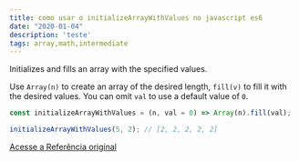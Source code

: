 ```yaml
---
title: como usar o initializeArrayWithValues no javascript es6
date: "2020-01-04"
description: 'teste'
tags: array,math,intermediate
---
```


Initializes and fills an array with the specified values.

Use `Array(n)` to create an array of the desired length, `fill(v)` to fill it with the desired values.
You can omit `val` to use a default value of `0`.

```js
const initializeArrayWithValues = (n, val = 0) => Array(n).fill(val);
```

```js
initializeArrayWithValues(5, 2); // [2, 2, 2, 2, 2]
```


[Acesse a Referência original](http://github.com/30-seconds/)
